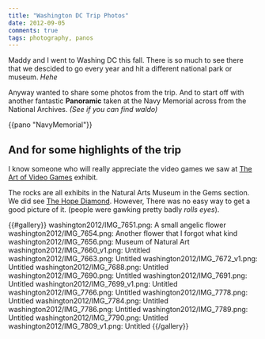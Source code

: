 ```yaml
---
title: "Washington DC Trip Photos"
date: 2012-09-05
comments: true
tags: photography, panos
---
```

Maddy and I went to Washing DC this fall. There is so much to see there that
we descided to go every year and hit a different national park or museum. *Hehe*

Anyway wanted to share some photos from the trip. And to start off with another
fantastic **Panoramic** taken at the Navy Memorial across from the National
Archives. *(See if you can find waldo)*

{{pano "NavyMemorial"}}

## And for some highlights of the trip

I know someone who will really appreciate the video games we saw at
[The Art of Video Games](http://www.si.edu/Exhibitions/Details/The-Art-of-Video-Games-840)
exhibit.

The rocks are all exhibits in the Natural Arts Museum in the Gems section. We did see
[The Hope Diamond](http://en.wikipedia.org/wiki/Hope_Diamond).
However, There was no easy way to get a good picture of it. (people were
gawking pretty badly *rolls eyes*).

{{#gallery}}
washington2012/IMG_7651.png: A small angelic flower
washington2012/IMG_7654.png: Another flower that I forgot what kind
washington2012/IMG_7656.png: Museum of Natural Art
washington2012/IMG_7660_v1.png: Untitled
washington2012/IMG_7663.png: Untitled
washington2012/IMG_7672_v1.png: Untitled
washington2012/IMG_7688.png: Untitled
washington2012/IMG_7690.png: Untitled
washington2012/IMG_7691.png: Untitled
washington2012/IMG_7699_v1.png: Untitled
washington2012/IMG_7766.png: Untitled
washington2012/IMG_7778.png: Untitled
washington2012/IMG_7784.png: Untitled
washington2012/IMG_7786.png: Untitled
washington2012/IMG_7789.png: Untitled
washington2012/IMG_7790.png: Untitled
washington2012/IMG_7809_v1.png: Untitled
{{/gallery}}
